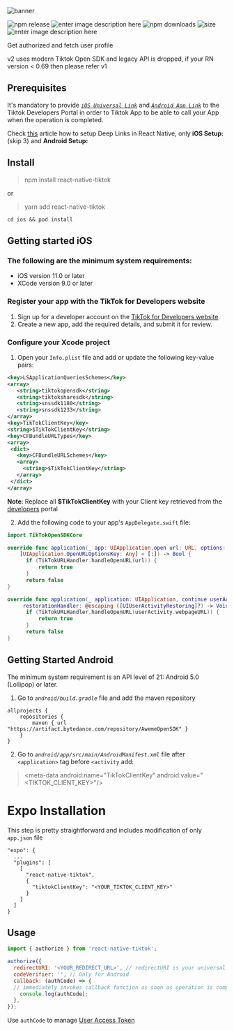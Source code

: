 ![banner](https://files.oaiusercontent.com/file-AcMf2jF9MDCjSTBtbp1kdW?se=2025-02-08T07:41:09Z&sp=r&sv=2024-08-04&sr=b&rscc=max-age=604800,%20immutable,%20private&rscd=attachment;%20filename=046f1457-edf3-4c02-a39a-885a0c3fe3a0.webp&sig=miu/LRKo7l4fcg9A/Oe6zxv234a2eJQUVzfnxtskmz4=)

![npm release](https://img.shields.io/npm/l/react-native-tiktok) ![enter image description here](https://img.shields.io/github/package-json/version/Lg0gs/react-native-tiktok) ![npm downloads](https://img.shields.io/npm/dm/react-native-tiktok) ![size](https://img.shields.io/npm/unpacked-size/react-native-tiktok?color=F75307)  ![enter image description here](https://img.shields.io/github/stars/Lg0gs/react-native-tiktok)

Get authorized and fetch user profile

v2 uses modern Tiktok Open SDK and legacy API is dropped, if your RN version < 0.69 then please refer v1

## Prerequisites
It's mandatory to provide [*`iOS Universal Link`*](https://developer.apple.com/documentation/xcode/allowing-apps-and-websites-to-link-to-your-content/) and [*`Android App Link`*](https://developer.android.com/training/app-links) to the Tiktok Developers Portal in order to Tiktok App to be able to call your App when the operation is completed.

Check [this](https://medium.com/@fashad.ahmed20/how-to-implement-universal-links-in-react-native-19a424db4dcf) article how to setup Deep Links in React Native, only **iOS Setup:** (skip 3) and **Android Setup:**

## Install

> npm install react-native-tiktok

or

> yarn add react-native-tiktok


`cd ios && pod install`

## Getting started iOS

### The following are the minimum system requirements:

-   iOS version 11.0 or later
-   XCode version 9.0 or later

### Register your app with the TikTok for Developers website

1.  Sign up for a developer account on the  [TikTok for Developers website](https://developers.tiktok.com/).
2.  Create a new app, add the required details, and submit it for review.

### Configure your Xcode project

 1. Open your  `Info.plist`  file and add or update the following key-value pairs:
 ```xml
<key>LSApplicationQueriesSchemes</key>
<array>
    <string>tiktokopensdk</string>
    <string>tiktoksharesdk</string>
    <string>snssdk1180</string>
    <string>snssdk1233</string>
</array>
<key>TikTokClientKey</key>
<string>$TikTokClientKey</string>
<key>CFBundleURLTypes</key>
<array>
  <dict>
    <key>CFBundleURLSchemes</key>
    <array>
      <string>$TikTokClientKey</string>
    </array>
  </dict>
</array>
```

**Note**: Replace all **$TikTokClientKey** with your Client key retrieved from the [developers](https://developers.tiktok.com/) portal

2. Add the following code to your app's `AppDelegate.swift` file:

```swift
import TikTokOpenSDKCore

override func application(_ app: UIApplication,open url: URL, options:
    [UIApplication.OpenURLOptionsKey: Any] = [:]) -> Bool {
      if (TikTokURLHandler.handleOpenURL(url)) {
          return true
      }
      return false
}

override func application(_ application: UIApplication, continue userActivity: NSUserActivity,
     restorationHandler: @escaping ([UIUserActivityRestoring]?) -> Void) -> Bool {
      if (TikTokURLHandler.handleOpenURL(userActivity.webpageURL)) {
          return true
      }
      return false
}
```

## Getting Started Android

The minimum system requirement is an API level of 21: Android 5.0 (Lollipop) or later.

1. Go to *`android/build.gradle`* file and add the maven repository

```
allprojects {
    repositories {
        maven { url "https://artifact.bytedance.com/repository/AwemeOpenSDK" }
    }
}
```
2. Go to *`android/app/src/main/AndroidManifest.xml`* file after `<application>` tag before `<activity` add:


> &lt;meta-data android:name="TikTokClientKey" android:value="<TIKTOK_CLIENT_KEY>"/&gt;

# Expo Installation
This step is pretty straightforward and includes modification of only `app.json` file

```json{
"expo": {
  ...
  "plugins": [
    [
      "react-native-tiktok",
      {
        "tiktokClientKey": "<YOUR_TIKTOK_CLIENT_KEY>"
      }
    ]
  ]
}
```

## Usage
```js
import { authorize } from 'react-native-tiktok';

authorize({
  redirectURI: '<YOUR_REDIRECT_URL>', // redirectURI is your universal link
  codeVerifier: '', // Only for Android
  callback: (authCode) => {
  // immediately invokes callback function as soon as operation is completed
    console.log(authCode);
  },
});
```
Use `authCode` to manage [User Access Token](https://developers.tiktok.com/doc/oauth-user-access-token-management)
